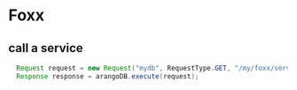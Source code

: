 <!-- don't edit here, its from https://@github.com/arangodb/arangodb-java-driver.git / docs/Drivers/ -->
# Foxx

## call a service

```Java
  Request request = new Request("mydb", RequestType.GET, "/my/foxx/service")
  Response response = arangoDB.execute(request);
```
